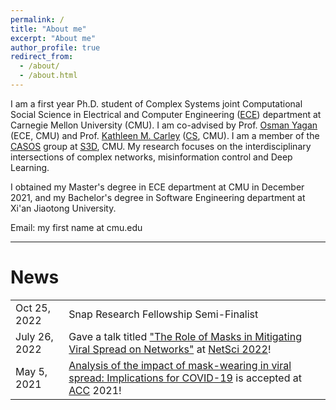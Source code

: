 ```yaml
---
permalink: /
title: "About me"
excerpt: "About me"
author_profile: true
redirect_from: 
  - /about/
  - /about.html
---
```

<style>
td, th {
   border: none!important;
}
</style>

I am a first year Ph.D. student of Complex Systems joint Computational Social Science in
Electrical and Computer Engineering ([ECE](https://www.ece.cmu.edu/)) department at Carnegie Mellon University (CMU).
I am co-advised by Prof. [Osman Yagan](http://users.ece.cmu.edu/~oyagan/) (ECE, CMU) and Prof. [Kathleen M. Carley](http://www.casos.cs.cmu.edu/bios/carley/carley.html) ([CS](https://www.cs.cmu.edu/), CMU).
I am a member of the [CASOS](http://www.casos.cs.cmu.edu/) group at [S3D](http://s3d.cmu.edu/), CMU.
My research focuses on the interdisciplinary intersections of complex networks, misinformation control and Deep Learning.

I obtained my Master's degree in ECE department at CMU in December 2021,
and my Bachelor's degree in Software Engineering department at Xi'an Jiaotong University.

Email: my first name at cmu.edu

---
# News

|               |                                                                                                                                                                                                                                        |
|---------------|----------------------------------------------------------------------------------------------------------------------------------------------------------------------------------------------------------------------------------------|
| Oct 25, 2022  | Snap Research Fellowship Semi-Finalist                                                                                                                                                                                                 |
| July 26, 2022 | Gave a talk titled ["The Role of Masks in Mitigating Viral Spread on Networks"](https://arxiv.org/abs/2110.04398) at [NetSci 2022](https://easychair.org/smart-program/NetSci2022/index.html)!                                                                         |
| May 5, 2021   | [Analysis of the impact of mask-wearing in viral spread: Implications for COVID-19](https://ieeexplore.ieee.org/abstract/document/9482733) is accepted at [ACC](https://ieeexplore.ieee.org/xpl/conhome/1000030/all-proceedings) 2021! |



